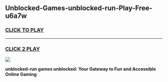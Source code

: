 
## Unblocked-Games-unblocked-run-Play-Free-u6a7w
<h3>
<a href="https://premium76.site?title=unblocked-run&ref=18A1">CLICK TO PLAY</a></h3>
<hr>

<h3>
<a href="https://premium76.site?title=unblocked-run&ref=18A1">CLICK 2 PLAY</a>
  
</h3>

<a href="https://premium76.site?title=unblocked-run&ref=18A1"><img src="https://clearcache.store/games.png"></a>


**unblocked-run games unblocked: Your Gateway to Fun and Accessible Online Gaming**
